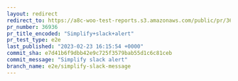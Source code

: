 ```yaml
---
layout: redirect
redirect_to: https://a8c-woo-test-reports.s3.amazonaws.com/public/pr/36936/e2e/index.html
pr_number: 36936
pr_title_encoded: "Simplify+slack+alert"
pr_test_type: e2e
last_published: "2023-02-23 16:15:54 +0000"
commit_sha: e7d41b6f9dbb42e9c725f3579bab55d1c6c81ceb
commit_message: "Simplify slack alert"
branch_name: e2e/simplify-slack-message
---
```

